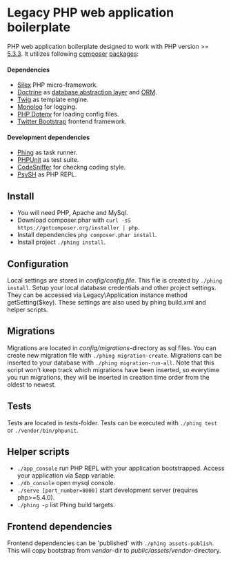 # Legacy PHP web application boilerplate

PHP web application boilerplate designed to work with PHP version >= [5.3.3](http://php.net/supported-versions.php).
It utilizes following [composer](https://getcomposer.org/doc/) [packages](https://packagist.org/):

#### Dependencies
 * [Silex](http://silex.sensiolabs.org/documentation) PHP micro-framework.
 * [Doctrine](http://www.doctrine-project.org/) as [database abstraction layer](http://docs.doctrine-project.org/projects/doctrine-dbal/en/latest/) and [ORM](http://docs.doctrine-project.org/projects/doctrine-orm/en/latest/).
 * [Twig](http://twig.sensiolabs.org/documentation) as template engine.
 * [Monolog](https://github.com/Seldaek/monolog) for logging.
 * [PHP Dotenv](https://github.com/josegonzalez/php-dotenv) for loading config files.
 * [Twitter Bootstrap](http://getbootstrap.com/css/) frontend framework.

#### Development dependencies
 * [Phing](http://www.phing.info/trac/wiki/Users/Documentation) as task runner.
 * [PHPUnit](https://phpunit.de/manual/current/en/phpunit-book.html) as test suite.
 * [CodeSniffer](https://github.com/squizlabs/PHP_CodeSniffer/wiki) for checkng coding style.
 * [PsySH](https://github.com/bobthecow/psysh) as PHP REPL.


## Install

  * You will need PHP, Apache and MySql.
  * Download composer.phar with `curl -sS https://getcomposer.org/installer | php`.
  * Install dependencies `php composer.phar install`.
  * Install project `./phing install`.


## Configuration

Local settings are stored in *config/config.file*. This file is created by 
`./phing install`. Setup your local database credentials and other project 
settings. They can be accessed via Legacy\Application instance method getSetting($key).
These settings are also used by phing build.xml and helper scripts.


## Migrations

Migrations are located in *config/migrations*-directory as sql files. You can create
new migration file with `./phing migration-create`. Migrations can be inserted
to your database with `./phing migration-run-all`. Note that this script won't
keep track which migrations have been inserted, so everytime you run migrations,
they will be inserted in creation time order from the oldest to newest.


## Tests

Tests are located in *tests*-folder. Tests can be executed with `./phing test`
or `./vendor/bin/phpunit`. 


## Helper scripts

  * `./app_console` run PHP REPL with your application bootstrapped. Access your application via $app variable.
  * `./db_console` open mysql console.
  * `./serve [port_number=8000]` start development server (requires php>=5.4.0).
  * `./phing -p` list Phing build targets.

## Frontend dependencies

Frontend dependencies can be 'published' with `./phing assets-publish`. This will copy bootstrap from *vendor*-dir to
*public/assets/vendor*-directory. 
